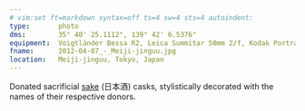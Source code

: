 ```yaml
---
# vim:set ft=markdown syntax=off ts=4 sw=4 sts=4 autoindent:
type:       photo
dms:        35° 40' 25.1112", 139° 42' 6.5376"
equipment:  Voigtländer Bessa R2, Leica Summitar 50mm 2/f, Kodak Portra 160 NC
fname:      2012-04-07_-_Meiji-jinguu.jpg
location:   Meiji-jinguu, Tokyo, Japan
---
```


Donated sacrificial [sake][sake] (日本酒) casks, stylistically decorated with
the names of their respective donors.

[sake]: http://en.wikipedia.org/wiki/Sake
